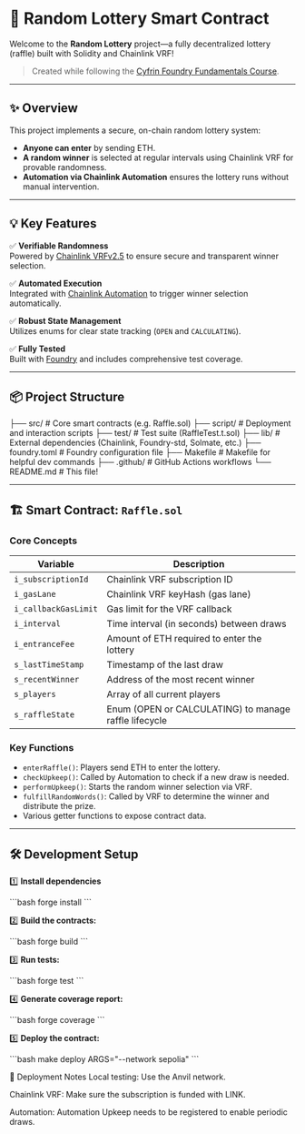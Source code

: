 # 🎰 Random Lottery Smart Contract

Welcome to the **Random Lottery** project—a fully decentralized lottery (raffle) built with Solidity and Chainlink VRF!

> Created while following the [Cyfrin Foundry Fundamentals Course](https://github.com/Cyfrin/foundry-fundamentals-f23).

---

## ✨ Overview

This project implements a secure, on-chain random lottery system:

- **Anyone can enter** by sending ETH.
- **A random winner** is selected at regular intervals using Chainlink VRF for provable randomness.
- **Automation via Chainlink Automation** ensures the lottery runs without manual intervention.

---

## 💡 Key Features

✅ **Verifiable Randomness**  
Powered by [Chainlink VRFv2.5](https://docs.chain.link/docs/vrf/v2-5/) to ensure secure and transparent winner selection.

✅ **Automated Execution**  
Integrated with [Chainlink Automation](https://docs.chain.link/chainlink-automation/introduction/) to trigger winner selection automatically.

✅ **Robust State Management**  
Utilizes enums for clear state tracking (`OPEN` and `CALCULATING`).

✅ **Fully Tested**  
Built with [Foundry](https://book.getfoundry.sh/) and includes comprehensive test coverage.

---

## 📦 Project Structure
├── src/ # Core smart contracts (e.g. Raffle.sol)
├── script/ # Deployment and interaction scripts
├── test/ # Test suite (RaffleTest.t.sol)
├── lib/ # External dependencies (Chainlink, Foundry-std, Solmate, etc.)
├── foundry.toml # Foundry configuration file
├── Makefile # Makefile for helpful dev commands
├── .github/ # GitHub Actions workflows
└── README.md # This file!


---

## 🏗️ Smart Contract: `Raffle.sol`



### Core Concepts

| Variable             | Description                                           |
| -------------------- | ----------------------------------------------------- |
| `i_subscriptionId`   | Chainlink VRF subscription ID                         |
| `i_gasLane`          | Chainlink VRF keyHash (gas lane)                      |
| `i_callbackGasLimit` | Gas limit for the VRF callback                        |
| `i_interval`         | Time interval (in seconds) between draws              |
| `i_entranceFee`      | Amount of ETH required to enter the lottery           |
| `s_lastTimeStamp`    | Timestamp of the last draw                            |
| `s_recentWinner`     | Address of the most recent winner                     |
| `s_players`          | Array of all current players                          |
| `s_raffleState`      | Enum (OPEN or CALCULATING) to manage raffle lifecycle |

### Key Functions

- `enterRaffle()`: Players send ETH to enter the lottery.
- `checkUpkeep()`: Called by Automation to check if a new draw is needed.
- `performUpkeep()`: Starts the random winner selection via VRF.
- `fulfillRandomWords()`: Called by VRF to determine the winner and distribute the prize.
- Various getter functions to expose contract data.

---

## 🛠️ Development Setup

1️⃣ **Install dependencies**

\`\`\`bash
forge install
\`\`\`

2️⃣ **Build the contracts:**

\`\`\`bash
forge build
\`\`\`

3️⃣ **Run tests:**

\`\`\`bash
forge test
\`\`\`

4️⃣ **Generate coverage report:**

\`\`\`bash
forge coverage
\`\`\`

5️⃣ **Deploy the contract:**

\`\`\`bash
make deploy ARGS="--network sepolia"
\`\`\`



🚀 Deployment Notes
Local testing: Use the Anvil network.

Chainlink VRF: Make sure the subscription is funded with LINK.

Automation: Automation Upkeep needs to be registered to enable periodic draws.

